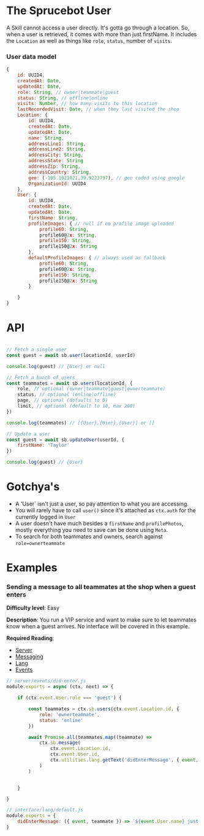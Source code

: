 # The Sprucebot User
A Skill cannot access a user directly. It's gotta go through a location. So, when a user is retrieved, it comes with more than just firstName. It includes the `Location` as well as things like `role`, `status`, number of `visits`.

### User data model

```js
{
    id: UUID4,
    createdAt: Date,
    updatedAt: Date,
    role: String, // owner|teammate|guest
    status: String, // offline|online
    visits: Number, // how many visits to this location
    lastRecordedVisit: Date, // when they last visited the shop
    Location: {
        id: UUID4,
        createdAt: Date,
        updatedAt: Date,
        name: String,
        addressLine1: String,
        addressLine2: String,
        addressCity: String,
        addressState: String
        addressZip: String,
        addressCountry: String,
        geo: (-105.1021021,39.9223797), // geo coded using google
        OrganizationId: UUID4
    },
    User: {
        id: UUID4,
        createdAt: Date,
        updatedAt: Date,
        firstName: String,
        profileImages: { // null if no profile image uploaded
            profile60: String,
            profile60@2x: String,
            profile150: String,
            profile150@2x: String
        },
        defaultProfileImages: { // always used as fallback
            profile60: String,
            profile60@2x: String,
            profile150: String,
            profile150@2x: String
        }

    }
}
```
# API
```js

// Fetch a single user
const guest = await sb.user(locationId, userId)

console.log(guest) // {User} or null

// Fetch a bunch of users
const teammates = await sb.users(locationId, {
    role, // optional (owner|teammate|guest|ownerteammate)
    status, // optional (online|offline)
    page, // optional (defaults to 0)
    limit, // optional (default to 10, max 200)
})

console.log(teammates) // [{User},{User},{User}] or []

// Update a user
const guest = await sb.updateUser(userId, {
    firstName: 'Taylor'
})

console.log(guest) // {User}

```
# Gotchya's
 * A 'User` isn't just a user, so pay attention to what you are accessing.
 * You will rarely have to call `user()` since it's attached as `ctx.auth` for the currently logged in `User`
 * A user doesn't have much besides a `firstName` and `profilePhotos`, mostly everything you need to save can be done using `Meta`.
 * To search for both teammates and owners, search against `role=ownerteammate`

# Examples

### Sending a message to all teammates at the shop when a guest enters
**Difficulty level**: Easy

**Description**: You run a VIP service and want to make sure to let teammates know when a guest arrives. No interface will be covered in this example.

**Required Reading**:
* [Server](server.md)
* [Messaging](messaging.md)
* [Lang](lang.md)
* [Events](events.md)

```js
// server/events/did-enter.js
module.exports = async (ctx, next) => {

    if (ctx.event.User.role === 'guest') {

        const teammates = ctx.sb.users(ctx.event.Location.id, {
            role: 'ownerteammate',
            status: 'online'
        })

        await Promise.all(teammates.map((teammate) => 
            ctx.sb.message(
                ctx.event.Location.id, 
                ctx.event.User.id, 
                ctx.utilities.lang.getText('didEnterMessage', { event, teammate })
            )
        )


    }

}

```


```js
// interface/lang/default.js
module.exports = {
    didEnterMessage: ({ event, teammate }) => `${event.User.name} just showed up!`
}

```

